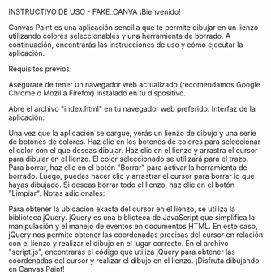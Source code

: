 INSTRUCTIVO DE USO - FAKE_CANVA
¡Bienvenido!

Canvas Paint es una aplicación sencilla que te permite dibujar en un lienzo utilizando colores seleccionables y una herramienta de borrado. A continuación, encontrarás las instrucciones de uso y cómo ejecutar la aplicación.

Requisitos previos:

Asegúrate de tener un navegador web actualizado (recomendamos Google Chrome o Mozilla Firefox) instalado en tu dispositivo.

Abre el archivo "index.html" en tu navegador web preferido.
Interfaz de la aplicación:

Una vez que la aplicación se cargue, verás un lienzo de dibujo y una serie de botones de colores.
Haz clic en los botones de colores para seleccionar el color con el que deseas dibujar.
Haz clic en el lienzo y arrastra el cursor para dibujar en el lienzo. El color seleccionado se utilizará para el trazo.
Para borrar, haz clic en el botón "Borrar" para activar la herramienta de borrado. Luego, puedes hacer clic y arrastrar el cursor para borrar lo que hayas dibujado.
Si deseas borrar todo el lienzo, haz clic en el botón "Limpiar".
Notas adicionales:

Para obtener la ubicación exacta del cursor en el lienzo, se utiliza la biblioteca jQuery. jQuery es una biblioteca de JavaScript que simplifica la manipulación y el manejo de eventos en documentos HTML. En este caso, jQuery nos permite obtener las coordenadas precisas del cursor en relación con el lienzo y realizar el dibujo en el lugar correcto.
En el archivo "script.js", encontrarás el código que utiliza jQuery para obtener las coordenadas del cursor y realizar el dibujo en el lienzo.
¡Disfruta dibujando en Canvas Paint!
